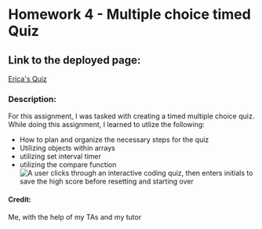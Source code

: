 # Homework 4 - Multiple choice timed Quiz
## Link to the deployed page:
[Erica's Quiz](https://ericabreig.github.io/hw-4-quiz/)
### Description:
For this assignment, I was tasked with creating a timed multiple choice quiz.  While doing this assignment, I learned to utlize the following:
- How to plan and organize the necessary steps for the quiz
- Utilizing objects within arrays
- utilizing set interval timer
- utilizing the compare function
![A user clicks through an interactive coding quiz, then enters initials to save the high score before resetting and starting over ](./Assets/04-web-apis-homework-demo.gif)
#### Credit:
Me, with the help of my TAs and my tutor
